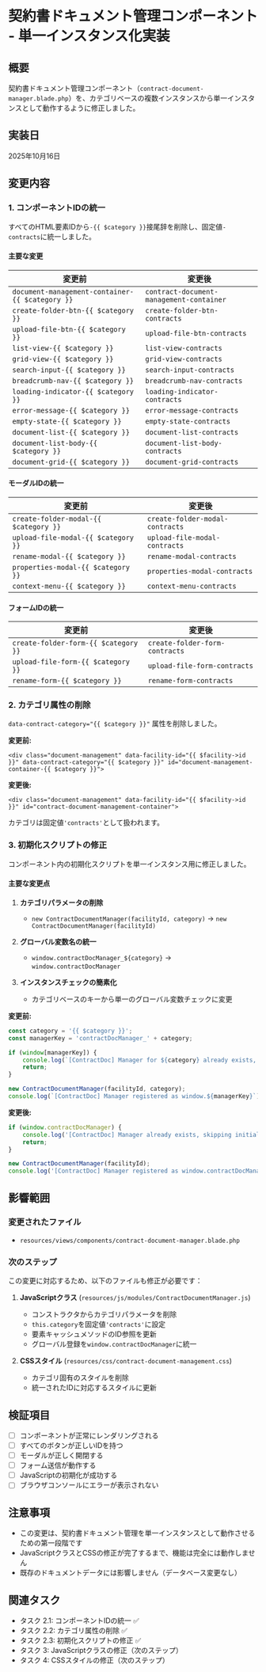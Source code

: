 # 契約書ドキュメント管理コンポーネント - 単一インスタンス化実装

## 概要

契約書ドキュメント管理コンポーネント（`contract-document-manager.blade.php`）を、カテゴリベースの複数インスタンスから単一インスタンスとして動作するように修正しました。

## 実装日

2025年10月16日

## 変更内容

### 1. コンポーネントIDの統一

すべてのHTML要素IDから`-{{ $category }}`接尾辞を削除し、固定値`-contracts`に統一しました。

#### 主要な変更

| 変更前 | 変更後 |
|--------|--------|
| `document-management-container-{{ $category }}` | `contract-document-management-container` |
| `create-folder-btn-{{ $category }}` | `create-folder-btn-contracts` |
| `upload-file-btn-{{ $category }}` | `upload-file-btn-contracts` |
| `list-view-{{ $category }}` | `list-view-contracts` |
| `grid-view-{{ $category }}` | `grid-view-contracts` |
| `search-input-{{ $category }}` | `search-input-contracts` |
| `breadcrumb-nav-{{ $category }}` | `breadcrumb-nav-contracts` |
| `loading-indicator-{{ $category }}` | `loading-indicator-contracts` |
| `error-message-{{ $category }}` | `error-message-contracts` |
| `empty-state-{{ $category }}` | `empty-state-contracts` |
| `document-list-{{ $category }}` | `document-list-contracts` |
| `document-list-body-{{ $category }}` | `document-list-body-contracts` |
| `document-grid-{{ $category }}` | `document-grid-contracts` |

#### モーダルIDの統一

| 変更前 | 変更後 |
|--------|--------|
| `create-folder-modal-{{ $category }}` | `create-folder-modal-contracts` |
| `upload-file-modal-{{ $category }}` | `upload-file-modal-contracts` |
| `rename-modal-{{ $category }}` | `rename-modal-contracts` |
| `properties-modal-{{ $category }}` | `properties-modal-contracts` |
| `context-menu-{{ $category }}` | `context-menu-contracts` |

#### フォームIDの統一

| 変更前 | 変更後 |
|--------|--------|
| `create-folder-form-{{ $category }}` | `create-folder-form-contracts` |
| `upload-file-form-{{ $category }}` | `upload-file-form-contracts` |
| `rename-form-{{ $category }}` | `rename-form-contracts` |

### 2. カテゴリ属性の削除

`data-contract-category="{{ $category }}"` 属性を削除しました。

**変更前:**
```blade
<div class="document-management" data-facility-id="{{ $facility->id }}" data-contract-category="{{ $category }}" id="document-management-container-{{ $category }}">
```

**変更後:**
```blade
<div class="document-management" data-facility-id="{{ $facility->id }}" id="contract-document-management-container">
```

カテゴリは固定値`'contracts'`として扱われます。

### 3. 初期化スクリプトの修正

コンポーネント内の初期化スクリプトを単一インスタンス用に修正しました。

#### 主要な変更点

1. **カテゴリパラメータの削除**
   - `new ContractDocumentManager(facilityId, category)` → `new ContractDocumentManager(facilityId)`

2. **グローバル変数名の統一**
   - `window.contractDocManager_${category}` → `window.contractDocManager`

3. **インスタンスチェックの簡素化**
   - カテゴリベースのキーから単一のグローバル変数チェックに変更

**変更前:**
```javascript
const category = '{{ $category }}';
const managerKey = 'contractDocManager_' + category;

if (window[managerKey]) {
    console.log(`[ContractDoc] Manager for ${category} already exists, skipping initialization`);
    return;
}

new ContractDocumentManager(facilityId, category);
console.log(`[ContractDoc] Manager registered as window.${managerKey}`);
```

**変更後:**
```javascript
if (window.contractDocManager) {
    console.log('[ContractDoc] Manager already exists, skipping initialization');
    return;
}

new ContractDocumentManager(facilityId);
console.log('[ContractDoc] Manager registered as window.contractDocManager');
```

## 影響範囲

### 変更されたファイル

- `resources/views/components/contract-document-manager.blade.php`

### 次のステップ

この変更に対応するため、以下のファイルも修正が必要です：

1. **JavaScriptクラス** (`resources/js/modules/ContractDocumentManager.js`)
   - コンストラクタからカテゴリパラメータを削除
   - `this.category`を固定値`'contracts'`に設定
   - 要素キャッシュメソッドのID参照を更新
   - グローバル登録を`window.contractDocManager`に統一

2. **CSSスタイル** (`resources/css/contract-document-management.css`)
   - カテゴリ固有のスタイルを削除
   - 統一されたIDに対応するスタイルに更新

## 検証項目

- [ ] コンポーネントが正常にレンダリングされる
- [ ] すべてのボタンが正しいIDを持つ
- [ ] モーダルが正しく開閉する
- [ ] フォーム送信が動作する
- [ ] JavaScriptの初期化が成功する
- [ ] ブラウザコンソールにエラーが表示されない

## 注意事項

- この変更は、契約書ドキュメント管理を単一インスタンスとして動作させるための第一段階です
- JavaScriptクラスとCSSの修正が完了するまで、機能は完全には動作しません
- 既存のドキュメントデータには影響しません（データベース変更なし）

## 関連タスク

- タスク 2.1: コンポーネントIDの統一 ✅
- タスク 2.2: カテゴリ属性の削除 ✅
- タスク 2.3: 初期化スクリプトの修正 ✅
- タスク 3: JavaScriptクラスの修正（次のステップ）
- タスク 4: CSSスタイルの修正（次のステップ）
